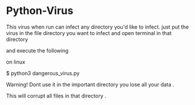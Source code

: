 # Python-Virus
This virus when run can infect any directory you'd like to infect.
just put the virus in the file directory you want to infect and open terminal in that directory

and execute the following 

on linux 


$ python3 dangerous_virus.py

Warning! Dont use it in the important directory you lose all your data .

This will corrupt all files in that directory  .
